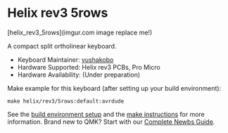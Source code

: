 # Helix rev3 5rows

[helix_rev3_5rows](imgur.com image replace me!)

[//]: # "images are under preparation"

A compact split ortholinear keyboard.

* Keyboard Maintainer: [yushakobo](https://github.com/yushakobo)
* Hardware Supported: Helix rev3 PCBs, Pro Micro
* Hardware Availability: (Under preparation)

Make example for this keyboard (after setting up your build environment):

    make helix/rev3/5rows:default:avrdude

See the [build environment setup](https://docs.qmk.fm/#/getting_started_build_tools) and the [make instructions](https://docs.qmk.fm/#/getting_started_make_guide) for more information. Brand new to QMK? Start with our [Complete Newbs Guide](https://docs.qmk.fm/#/newbs).
